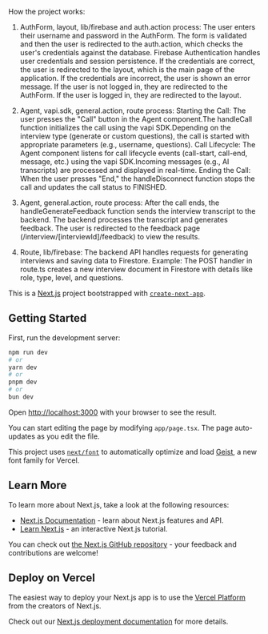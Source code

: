How the project works:

1. AuthForm, layout, lib/firebase and auth.action process: The user enters their username and password in the AuthForm. The form is validated and then the user is redirected to the auth.action, which checks the user's credentials against the database. Firebase Authentication handles user credentials and session persistence. If the credentials are correct, the user is redirected to the layout, which is the main page of the application. If the credentials are incorrect, the user is shown an error message. If the user is not logged in, they are redirected to the AuthForm. If the user is logged in, they are redirected to the layout.

2. Agent, vapi.sdk, general.action, route process: Starting the Call: The user presses the "Call" button in the Agent component.The handleCall function initializes the call using the vapi SDK.Depending on the interview type (generate or custom questions), the call is started with appropriate parameters (e.g., username, questions). Call Lifecycle: The Agent component listens for call lifecycle events (call-start, call-end, message, etc.) using the vapi SDK.Incoming messages (e.g., AI transcripts) are processed and displayed in real-time. Ending the Call: When the user presses "End," the handleDisconnect function stops the call and updates the call status to FINISHED.

3. Agent, general.action, route process: After the call ends, the handleGenerateFeedback function sends the interview transcript to the backend. The backend processes the transcript and generates feedback. The user is redirected to the feedback page (/interview/[interviewId]/feedback) to view the results.

4. Route, lib/firebase: The backend API handles requests for generating interviews and saving data to Firestore. Example: The POST handler in route.ts creates a new interview document in Firestore with details like role, type, level, and questions.

This is a [Next.js](https://nextjs.org) project bootstrapped with [`create-next-app`](https://nextjs.org/docs/app/api-reference/cli/create-next-app).

## Getting Started

First, run the development server:

```bash
npm run dev
# or
yarn dev
# or
pnpm dev
# or
bun dev
```

Open [http://localhost:3000](http://localhost:3000) with your browser to see the result.

You can start editing the page by modifying `app/page.tsx`. The page auto-updates as you edit the file.

This project uses [`next/font`](https://nextjs.org/docs/app/building-your-application/optimizing/fonts) to automatically optimize and load [Geist](https://vercel.com/font), a new font family for Vercel.

## Learn More

To learn more about Next.js, take a look at the following resources:

- [Next.js Documentation](https://nextjs.org/docs) - learn about Next.js features and API.
- [Learn Next.js](https://nextjs.org/learn) - an interactive Next.js tutorial.

You can check out [the Next.js GitHub repository](https://github.com/vercel/next.js) - your feedback and contributions are welcome!

## Deploy on Vercel

The easiest way to deploy your Next.js app is to use the [Vercel Platform](https://vercel.com/new?utm_medium=default-template&filter=next.js&utm_source=create-next-app&utm_campaign=create-next-app-readme) from the creators of Next.js.

Check out our [Next.js deployment documentation](https://nextjs.org/docs/app/building-your-application/deploying) for more details.
